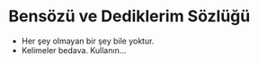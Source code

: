 # Bensözü ve Dediklerim Sözlüğü
- Her şey olmayan bir şey bile yoktur.
- Kelimeler bedava. Kullanın...
